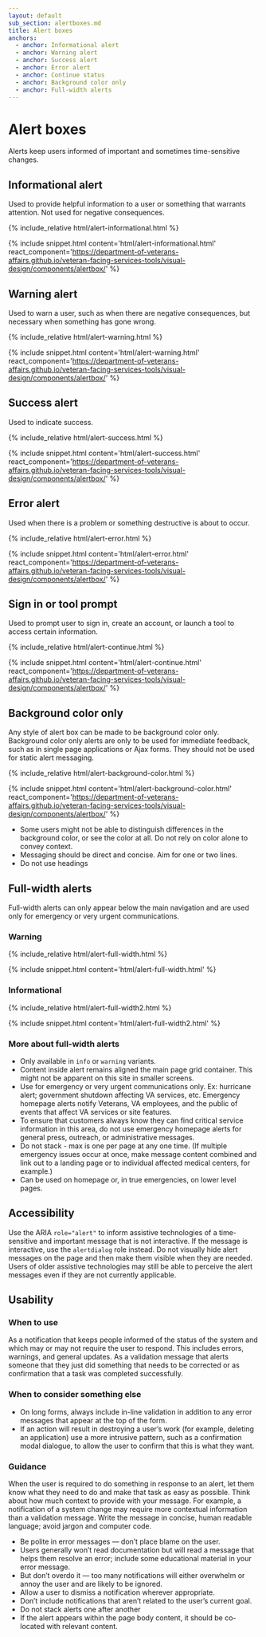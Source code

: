 ```yaml
---
layout: default
sub_section: alertboxes.md
title: Alert boxes
anchors:
  - anchor: Informational alert
  - anchor: Warning alert
  - anchor: Success alert
  - anchor: Error alert
  - anchor: Continue status
  - anchor: Background color only
  - anchor: Full-width alerts
---
```


# Alert boxes

<div class="va-introtext" markdown="1">
Alerts keep users informed of important and sometimes time-sensitive changes.
</div>

## Informational alert

Used to provide helpful information to a user or something that warrants attention. Not used for negative consequences.

<div class="site-showcase">
{% include_relative html/alert-informational.html %}
</div>

{% include snippet.html content='html/alert-informational.html' react_component='https://department-of-veterans-affairs.github.io/veteran-facing-services-tools/visual-design/components/alertbox/' %}


## Warning alert

Used to warn a user, such as when there are negative consequences, but necessary when something has gone wrong.

<div class="site-showcase">
{% include_relative html/alert-warning.html %}
</div>

{% include snippet.html content='html/alert-warning.html' react_component='https://department-of-veterans-affairs.github.io/veteran-facing-services-tools/visual-design/components/alertbox/' %}

## Success alert

Used to indicate success.

<div class="site-showcase">
{% include_relative html/alert-success.html %}
</div>

{% include snippet.html content='html/alert-success.html' react_component='https://department-of-veterans-affairs.github.io/veteran-facing-services-tools/visual-design/components/alertbox/' %}

## Error alert

Used when there is a problem or something destructive is about to occur.

<div class="site-showcase">
{% include_relative html/alert-error.html %}
</div>

{% include snippet.html content='html/alert-error.html' react_component='https://department-of-veterans-affairs.github.io/veteran-facing-services-tools/visual-design/components/alertbox/' %}

## Sign in or tool prompt

Used to prompt user to sign in, create an account, or launch a tool to access certain information.

<div class="site-showcase">
{% include_relative html/alert-continue.html %}
</div>

{% include snippet.html content='html/alert-continue.html' react_component='https://department-of-veterans-affairs.github.io/veteran-facing-services-tools/visual-design/components/alertbox/' %}


## Background color only

Any style of alert box can be made to be background color only. Background color only alerts are only to be used for immediate feedback, such as in single page applications or Ajax forms. They should not be used for static alert messaging.

<div class="site-showcase">
{% include_relative html/alert-background-color.html %}
</div>

{% include snippet.html content='html/alert-background-color.html' react_component='https://department-of-veterans-affairs.github.io/veteran-facing-services-tools/visual-design/components/alertbox/' %}

- Some users might not be able to distinguish differences in the background color, or see the color at all. Do not rely on color alone to convey context.
- Messaging should be direct and concise. Aim for one or two lines.
- Do not use headings

## Full-width alerts

Full-width alerts can only appear below the main navigation and are used only for emergency or very urgent communications.

### Warning
<div class="site-showcase">
{% include_relative html/alert-full-width.html %}
</div>

{% include snippet.html content='html/alert-full-width.html' %}

### Informational
<div class="site-showcase">
{% include_relative html/alert-full-width2.html %}
</div>

{% include snippet.html content='html/alert-full-width2.html' %}

### More about full-width alerts
- Only available in `info` or `warning` variants.
- Content inside alert remains aligned the main page grid container. This might not be apparent on this site in smaller screens.
- Use for emergency or very urgent communications only. Ex: hurricane alert; government shutdown affecting VA services, etc. Emergency homepage alerts notify Veterans, VA employees, and the public of events that affect VA services or site features.
- To ensure that customers always know they can find critical service information in this area, do not use emergency homepage alerts for general press, outreach, or administrative messages.
- Do not stack - max is one per page at any one time. (If multiple emergency issues occur at once, make message content combined and link out to a landing page or to individual affected medical centers, for example.)
- Can be used on homepage or, in true emergencies, on lower level pages.


## Accessibility

Use the ARIA `role="alert"` to inform assistive technologies of a time-sensitive and important message that is not interactive. If the message is interactive, use the `alertdialog` role instead.
Do not visually hide alert messages on the page and then make them visible when they are needed. Users of older assistive technologies may still be able to perceive the alert messages even if they are not currently applicable.

## Usability

### When to use

As a notification that keeps people informed of the status of the system and which may or may not require the user to respond. This includes errors, warnings, and general updates.
As a validation message that alerts someone that they just did something that needs to be corrected or as confirmation that a task was completed successfully.

### When to consider something else

* On long forms, always include in-line validation in addition to any error messages that appear at the top of the form.
* If an action will result in destroying a user’s work (for example, deleting an application) use a more intrusive pattern, such as a confirmation modal dialogue, to allow the user to confirm that this is what they want.

### Guidance

When the user is required to do something in response to an alert, let them know what they need to do and make that task as easy as possible. Think about how much context to provide with your message. For example, a notification of a system change may require more contextual information than a validation message. Write the message in concise, human readable language; avoid jargon and computer code.

* Be polite in error messages — don’t place blame on the user.
* Users generally won’t read documentation but will read a message that helps them resolve an error; include some educational material in your error message.
* But don’t overdo it — too many notifications will either overwhelm or annoy the user and are likely to be ignored.
* Allow a user to dismiss a notification wherever appropriate.
* Don’t include notifications that aren’t related to the user’s current goal.
* Do not stack alerts one after another
* If the alert appears within the page body content, it should be co-located with relevant content.


